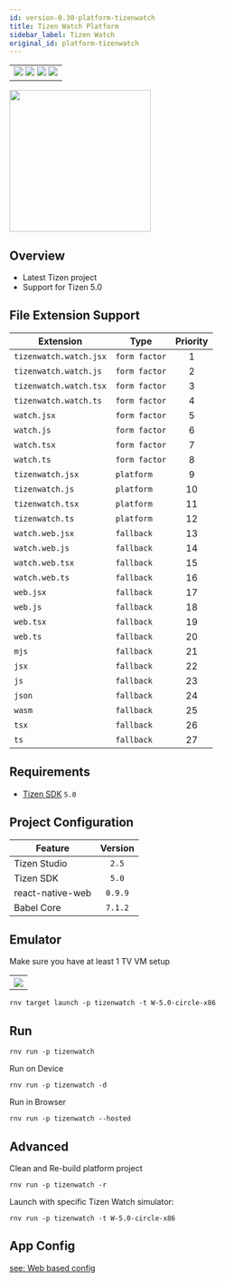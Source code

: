 ```yaml
---
id: version-0.30-platform-tizenwatch
title: Tizen Watch Platform
sidebar_label: Tizen Watch
original_id: platform-tizenwatch
---
```


<table>
  <tr>
  <td>
    <img src="https://img.shields.io/badge/Mac-yes-brightgreen.svg" />
    <img src="https://img.shields.io/badge/Windows-yes-brightgreen.svg" />
    <img src="https://img.shields.io/badge/Linux-yes-brightgreen.svg" />
    <img src="https://img.shields.io/badge/HostMode-yes-brightgreen.svg" />
  </td>
  </tr>
</table>

<img src="https://renative.org/img/rnv_tizenwatch.gif" height="250"/>

## Overview

-   Latest Tizen project
-   Support for Tizen 5.0

## File Extension Support

<!--EXTENSION_SUPPORT_START-->

| Extension | Type    | Priority  |
| --------- | --------- | :-------: |
| `tizenwatch.watch.jsx` | `form factor` | 1 |
| `tizenwatch.watch.js` | `form factor` | 2 |
| `tizenwatch.watch.tsx` | `form factor` | 3 |
| `tizenwatch.watch.ts` | `form factor` | 4 |
| `watch.jsx` | `form factor` | 5 |
| `watch.js` | `form factor` | 6 |
| `watch.tsx` | `form factor` | 7 |
| `watch.ts` | `form factor` | 8 |
| `tizenwatch.jsx` | `platform` | 9 |
| `tizenwatch.js` | `platform` | 10 |
| `tizenwatch.tsx` | `platform` | 11 |
| `tizenwatch.ts` | `platform` | 12 |
| `watch.web.jsx` | `fallback` | 13 |
| `watch.web.js` | `fallback` | 14 |
| `watch.web.tsx` | `fallback` | 15 |
| `watch.web.ts` | `fallback` | 16 |
| `web.jsx` | `fallback` | 17 |
| `web.js` | `fallback` | 18 |
| `web.tsx` | `fallback` | 19 |
| `web.ts` | `fallback` | 20 |
| `mjs` | `fallback` | 21 |
| `jsx` | `fallback` | 22 |
| `js` | `fallback` | 23 |
| `json` | `fallback` | 24 |
| `wasm` | `fallback` | 25 |
| `tsx` | `fallback` | 26 |
| `ts` | `fallback` | 27 |

<!--EXTENSION_SUPPORT_END-->

## Requirements

-   [Tizen SDK](https://developer.tizen.org/ko/development/tizen-studio/configurable-sdk) `5.0`

## Project Configuration

| Feature          | Version |
| ---------------- | :-----: |
| Tizen Studio     |  `2.5`  |
| Tizen SDK        |  `5.0`  |
| react-native-web | `0.9.9` |
| Babel Core       | `7.1.2` |

## Emulator

Make sure you have at least 1 TV VM setup

<table>
  <tr>
    <th>
    <img src="https://renative.org/img/tizenwatch1.png" />
    </th>
  </tr>
</table>

```
rnv target launch -p tizenwatch -t W-5.0-circle-x86
```

## Run

```
rnv run -p tizenwatch
```

Run on Device

```
rnv run -p tizenwatch -d
```

Run in Browser

```
rnv run -p tizenwatch --hosted
```

## Advanced

Clean and Re-build platform project

```
rnv run -p tizenwatch -r
```

Launch with specific Tizen Watch simulator:

```
rnv run -p tizenwatch -t W-5.0-circle-x86
```

## App Config

[see: Web based config](api-config.md#web-props)
